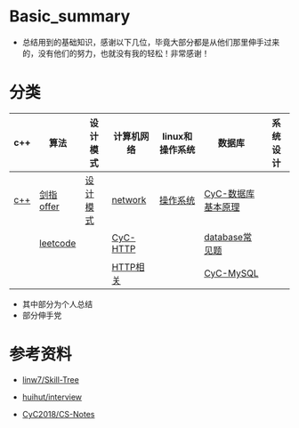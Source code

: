 # Basic_summary
- 总结用到的基础知识，感谢以下几位，毕竟大部分都是从他们那里伸手过来的，没有他们的努力，也就没有我的轻松！非常感谢！



# 分类

[c++]: /notes/c++.md   "c++"
[设计模式]: /notes/design.md "设计模式"
[剑指offer]: /notes/JZoffer.md
[leetcode]: /notes/leetcode.md
[network]: /notes/network.md
[CyC-HTTP]:	https://github.com/CyC2018/CS-Notes/blob/master/notes/HTTP.md
[HTTP相关]:	/notes/http.md


[操作系统]: /notes/os.md
[database常见题]: /notes/database.md
[CyC-数据库基本原理]: https://github.com/CyC2018/CS-Notes/blob/master/notes/%E6%95%B0%E6%8D%AE%E5%BA%93%E7%B3%BB%E7%BB%9F%E5%8E%9F%E7%90%86.md
[CyC-MySql]: https://github.com/CyC2018/CS-Notes/blob/master/notes/MySQL.md




| c++ | 算法| 设计模式 | 计算机网络 | linux和操作系统 |  数据库 | 系统设计 |
| -|-|-|-| -|-|-|
| [c++] | [剑指offer] |[设计模式] 	| [network] | [操作系统]    |  [CyC-数据库基本原理] |         |
|       | [leetcode]    |        | [CyC-HTTP] |       | 	[database常见题]|  	  		 | 
|		|				|			| [HTTP相关] |				|	[CyC-MySQL]			| 				|


- 其中部分为个人总结
- 部分伸手党



# 参考资料

- [linw7/Skill-Tree](https://github.com/linw7/Skill-Tree)

- [huihut/interview](https://github.com/huihut/interview)

- [CyC2018/CS-Notes](https://github.com/CyC2018/CS-Notes)
